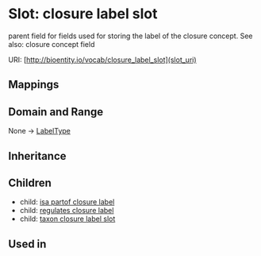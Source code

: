 # Slot: closure label slot


parent field for fields used for storing the label of the closure concept. See also: closure concept field

URI: [http://bioentity.io/vocab/closure_label_slot](slot_uri)
## Mappings

## Domain and Range

None -> [LabelType](LabelType.md)
## Inheritance

## Children

 *  child: [isa partof closure label](isa_partof_closure_label.md)
 *  child: [regulates closure label](regulates_closure_label.md)
 *  child: [taxon closure label slot](taxon_closure_label_slot.md)
## Used in

